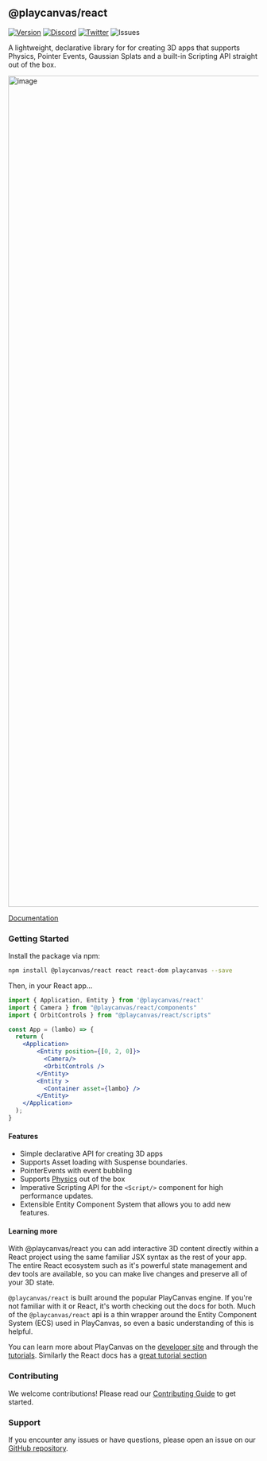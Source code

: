 ## @playcanvas/react
[![Version](https://img.shields.io/npm/v/@playcanvas/react?style=flat&colorA=333333&colorB=444444)](https://www.npmjs.com/package/@playcanvas/react)
[![Discord](https://img.shields.io/discord/740090768164651008?style=flat&olorA=333333&colorB=444444&label=discord&logo=discord&logoColor=ffffff)](https://discord.com/channels/408617316415307776/408617316415307778)
[![Twitter](https://img.shields.io/twitter/follow/playcanvas?label=%40playcanvas&style=flat&colorA=333333&colorB=333333&logo=x&logoColor=ffffff)](https://x.com/playcanvas)
![Issues](https://img.shields.io/github/issues/playcanvas/react?style=flat&colorA=333333&colorB=444444)

A lightweight, declarative library for for creating 3D apps that supports Physics, Pointer Events, Gaussian Splats and a built-in Scripting API straight out of the box.

<img width="1673" alt="image" src="https://github.com/user-attachments/assets/92053462-f39e-4f6d-94fc-b34e7b9ea266" />

[Documentation](https://playcanvas-react.vercel.app)

### Getting Started

Install the package via npm:

```bash
npm install @playcanvas/react react react-dom playcanvas --save
```
Then, in your React app...

```jsx
import { Application, Entity } from '@playcanvas/react'
import { Camera } from "@playcanvas/react/components"
import { OrbitControls } from "@playcanvas/react/scripts"

const App = (lambo) => {
  return (
    <Application>
        <Entity position={[0, 2, 0]}>
          <Camera/>
          <OrbitControls />
        </Entity>
        <Entity >
          <Container asset={lambo} />
        </Entity>
    </Application>
  );
}
```

#### Features

- Simple declarative API for creating 3D apps
- Supports Asset loading with Suspense boundaries.
- PointerEvents with event bubbling
- Supports [Physics]((https://github.com/kripken/ammo.js)) out of the box
- Imperative Scripting API for the `<Script/>` component for high performance updates.
- Extensible Entity Component System that allows you to add new features.

#### Learning more

With @playcanvas/react you can add interactive 3D content directly within a React project using the same familiar JSX syntax as the rest of your app. The entire React ecosystem such as it's powerful state management and dev tools are available, so you can make live changes and preserve all of your 3D state.

`@playcanvas/react` is built around the popular PlayCanvas engine. If you're not familiar with it or React, it's worth checking out the docs for both. Much of the `@playcanvas/react` api is a thin wrapper around the Entity Component System (ECS) used in PlayCanvas, so even a basic understanding of this is helpful.

You can learn more about PlayCanvas on the [developer site](https://developer.playcanvas.com/) and through the [tutorials](https://developer.playcanvas.com/tutorials/). Similarly the React docs has a [great tutorial section](https://react.dev/learn)

### Contributing

We welcome contributions! Please read our [Contributing Guide](https://github.com/playcanvas/engine/blob/main/.github/CONTRIBUTING.md) to get started.

### Support

If you encounter any issues or have questions, please open an issue on our [GitHub repository](https://github.com/playcanvas/playcanvas-react/issues).
